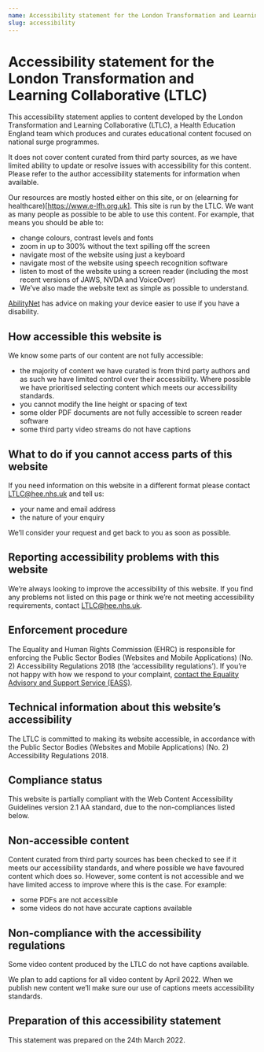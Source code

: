 ```yaml
---
name: Accessibility statement for the London Transformation and Learning Collaborative (LTLC)
slug: accessibility
---
```


# Accessibility statement for the London Transformation and Learning Collaborative (LTLC)

This accessibility statement applies to content developed by the London Transformation and Learning Collaborative (LTLC), a Health Education England team which produces and curates educational content focused on national surge programmes.

It does not cover content curated from third party sources, as we have limited ability to update or resolve issues with accessibility for this content. Please refer to the author accessibility statements for information when available.

Our resources are mostly hosted either on this site, or on (elearning for healthcare)[https://www.e-lfh.org.uk]. This site is run by the LTLC. We want as many people as possible to be able to use this content. For example, that means you should be able to:

- change colours, contrast levels and fonts
- zoom in up to 300% without the text spilling off the screen
- navigate most of the website using just a keyboard
- navigate most of the website using speech recognition software
- listen to most of the website using a screen reader (including the most recent versions of JAWS, NVDA and VoiceOver)
- We’ve also made the website text as simple as possible to understand.

[AbilityNet](https://mcmw.abilitynet.org.uk/) has advice on making your device easier to use if you have a disability.

## How accessible this website is

We know some parts of our content are not fully accessible:

- the majority of content we have curated is from third party authors and as such we have limited control over their accessibility. Where possible we have prioritised selecting content which meets our accessibility standards.
- you cannot modify the line height or spacing of text
- some older PDF documents are not fully accessible to screen reader software
- some third party video streams do not have captions

## What to do if you cannot access parts of this website

If you need information on this website in a different format please contact LTLC@hee.nhs.uk and tell us:

- your name and email address
- the nature of your enquiry

We’ll consider your request and get back to you as soon as possible.

## Reporting accessibility problems with this website

We’re always looking to improve the accessibility of this website. If you find any problems not listed on this page or think we’re not meeting accessibility requirements, contact LTLC@hee.nhs.uk.

## Enforcement procedure

The Equality and Human Rights Commission (EHRC) is responsible for enforcing the Public Sector Bodies (Websites and Mobile Applications) (No. 2) Accessibility Regulations 2018 (the ‘accessibility regulations’). If you’re not happy with how we respond to your complaint, [contact the Equality Advisory and Support Service (EASS)](https://www.equalityadvisoryservice.com/).

## Technical information about this website’s accessibility

The LTLC is committed to making its website accessible, in accordance with the Public Sector Bodies (Websites and Mobile Applications) (No. 2) Accessibility Regulations 2018.

## Compliance status

This website is partially compliant with the Web Content Accessibility Guidelines version 2.1 AA standard, due to the non-compliances listed below.

## Non-accessible content

Content curated from third party sources has been checked to see if it meets our accessibility standards, and where possible we have favoured content which does so. However, some content is not accessible and we have limited access to improve where this is the case. For example:

- some PDFs are not accessible
- some videos do not have accurate captions available

## Non-compliance with the accessibility regulations

Some video content produced by the LTLC do not have captions available.

We plan to add captions for all video content by April 2022. When we publish new content we’ll make sure our use of captions meets accessibility standards.

## Preparation of this accessibility statement

This statement was prepared on the 24th March 2022.